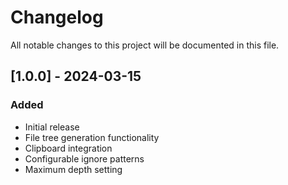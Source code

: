 # Changelog

All notable changes to this project will be documented in this file.

## [1.0.0] - 2024-03-15

### Added

- Initial release
- File tree generation functionality
- Clipboard integration
- Configurable ignore patterns
- Maximum depth setting
